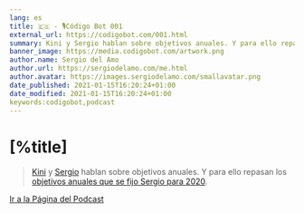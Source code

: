 ```yaml
---
lang: es
title: 🇪🇸 - 🎙Código Bot 001
external_url: https://codigobot.com/001.html
summary: Kini y Sergio hablan sobre objetivos anuales. Y para ello repasan los objetivos anuales que se fijo Sergio para 2020.
banner_image: https://media.codigobot.com/artwork.png
author.name: Sergio del Amo
author.url: https://sergiodelamo.com/me.html
author.avatar: https://images.sergiodelamo.com/smallavatar.png 
date_published: 2021-01-15T16:20:24+01:00
date_modified: 2021-01-15T16:20:24+01:00
keywords:codigobot,podcast
---
```


# [%title]

> [Kini](https://kinisoftware.com) y  [Sergio](https://sergiodelamo.com) hablan sobre objetivos anuales. Y para ello repasan los [objetivos anuales que se fijo Sergio para 2020](https://groovycalamari.com/issues/171/index.html#start).

[Ir a la Página del Podcast]([%external_url])